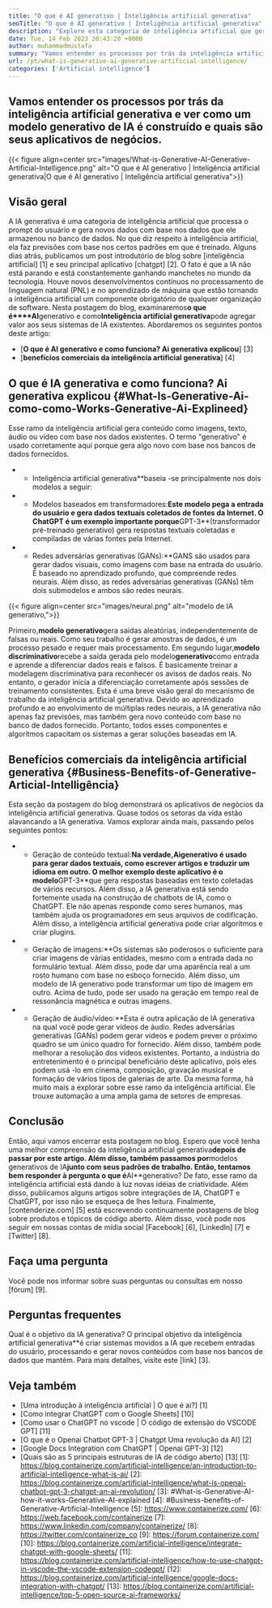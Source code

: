 ```yaml
---
title: "O que é AI generativo | Inteligência artificial generativa" 
seoTitle: "O que é AI generativo | Inteligência artificial generativa" 
description: "Explore esta categoria de inteligência artificial que gera conteúdo exclusivo. Vamos começar o artigo e tentar obter a resposta O que é IA generativa?" 
date: Tue, 14 Feb 2023 20:43:20 +0000
author: muhammadmustafa
summary: "Vamos entender os processos por trás da inteligência artificial generativa e ver como um modelo de IA generativo é construído e quais são seus aplicativos de negócios." 
url: /pt/what-is-generative-ai-generative-artificial-intelligence/
categories: ['Artificial intelligence']
---
```


## Vamos entender os processos por trás da inteligência artificial generativa e ver como um modelo generativo de IA é construído e quais são seus aplicativos de negócios.

{{< figure align=center src="images/What-is-Generative-AI-Generative-Artificial-Intelligence.png" alt="O que é AI generativo | Inteligência artificial generativa|O que é AI generativo | Inteligência artificial generativa">}}


## Visão geral
A IA generativa é uma categoria de inteligência artificial que processa o prompt do usuário e gera novos dados com base nos dados que ele armazenou no banco de dados. No que diz respeito à inteligência artificial, ela faz previsões com base nos certos padrões em que é treinado. Alguns dias atrás, publicamos um post introdutório de blog sobre [inteligência artificial] [1] e seu principal aplicativo [chatgpt] [2]. O fato é que a IA não está parando e está constantemente ganhando manchetes no mundo da tecnologia. Houve novos desenvolvimentos contínuos no processamento de linguagem natural (PNL) e no aprendizado de máquina que estão tornando a inteligência artificial um componente obrigatório de qualquer organização de software. Nesta postagem do blog, examinaremos**o que é****AI**generativo e como**Inteligência artificial generativa**pode agregar valor aos seus sistemas de IA existentes.
Abordaremos os seguintes pontos deste artigo:
* [**O que é AI generativo e como funciona? Ai generativa explicou**] [3]
* [**benefícios comerciais da inteligência artificial generativa**] [4]

## O que é IA generativa e como funciona? Ai generativa explicou {#What-Is-Generative-Ai-como-como-Works-Generative-Ai-Explineed}
Esse ramo da inteligência artificial gera conteúdo como imagens, texto, áudio ou vídeo com base nos dados existentes. O termo "generativo" é usado corretamente aqui porque gera algo novo com base nos bancos de dados fornecidos.
* * Inteligência artificial generativa**baseia -se principalmente nos dois modelos a seguir:
* * Modelos baseados em transformadores:**Este modelo pega a entrada do usuário e gera dados textuais coletados de fontes da Internet. O ChatGPT é um exemplo importante porque**GPT-3**(transformador pré-treinado generativo) gera respostas textuais coletadas e compiladas de várias fontes pela Internet.
* * Redes adversárias generativas (GANs):**GANS são usados ​​para gerar dados visuais, como imagens com base na entrada do usuário. É baseado no aprendizado profundo, que compreende redes neurais. Além disso, as redes adversárias generativas (GANs) têm dois submodelos e ambos são redes neurais.

{{< figure align=center src="images/neural.png" alt="modelo de IA generativo,">}}

Primeiro,**modelo generativo**gera saídas aleatórias, independentemente de falsas ou reais. Como seu trabalho é gerar amostras de dados, é um processo pesado e requer mais processamento. Em segundo lugar,**modelo discriminativo**recebe a saída gerada pelo modelo**generativo**como entrada e aprende a diferenciar dados reais e falsos. É basicamente treinar a modelagem discriminativa para reconhecer os avisos de dados reais. No entanto, o gerador inicia a diferenciação corretamente após sessões de treinamento consistentes.
Esta é uma breve visão geral do mecanismo de trabalho da inteligência artificial generativa. Devido ao aprendizado profundo e ao envolvimento de múltiplas redes neurais, a IA generativa não apenas faz previsões, mas também gera novo conteúdo com base no banco de dados fornecido. Portanto, todos esses componentes e algoritmos capacitam os sistemas a gerar soluções baseadas em IA.

## Benefícios comerciais da inteligência artificial generativa {#Business-Benefits-of-Generative-Articial-Intelligência}
Esta seção da postagem do blog demonstrará os aplicativos de negócios da inteligência artificial generativa. Quase todos os setoras da vida estão alavancando a IA generativa. Vamos explorar ainda mais, passando pelos seguintes pontos:
* * Geração de conteúdo textual:**Na verdade,**Ai**generativo é usado para gerar dados textuais, como escrever artigos e traduzir um idioma em outro. O melhor exemplo deste aplicativo é o modelo**GPT-3**que gera respostas baseadas em texto coletadas de vários recursos. Além disso, a IA generativa está sendo fortemente usada na construção de chatbots de IA, como o ChatGPT. Ele não apenas responde como seres humanos, mas também ajuda os programadores em seus arquivos de codificação. Além disso, a inteligência artificial generativa pode criar algoritmos e criar plugins.
* * Geração de imagens:**Os sistemas são poderosos o suficiente para criar imagens de várias entidades, mesmo com a entrada dada no formulário textual. Além disso, pode dar uma aparência real a um rosto humano com base no esboço fornecido. Além disso, um modelo de IA generativo pode transformar um tipo de imagem em outro. Acima de tudo, pode ser usado na geração em tempo real de ressonância magnética e outras imagens.
* * Geração de áudio/vídeo:**Esta é outra aplicação de IA generativa na qual você pode gerar vídeos de áudio. Redes adversárias generativas (GANs) podem gerar vídeos e podem prever o próximo quadro se um único quadro for fornecido. Além disso, também pode melhorar a resolução dos vídeos existentes. Portanto, a indústria do entretenimento é o principal beneficiário deste aplicativo, pois eles podem usá -lo em cinema, composição, gravação musical e formação de vários tipos de galerias de arte.
Da mesma forma, há muito mais a explorar sobre esse ramo da inteligência artificial. Ele trouxe automação a uma ampla gama de setores de empresas.

## Conclusão
Então, aqui vamos encerrar esta postagem no blog. Espero que você tenha uma melhor compreensão da inteligência artificial generativa**depois de passar por este artigo. Além disso, também passamos por**modelos generativos de IA**junto com seus padrões de trabalho. Então, tentamos bem responder à pergunta o que é**AI**generativo? De fato, esse ramo da inteligência artificial está dando à luz novas idéias de criatividade. Além disso, publicamos alguns artigos sobre integrações de IA, ChatGPT e ChatGPT, por isso não se esqueça de lhes leitura.
Finalmente, [contenderize.com] [5] está escrevendo continuamente postagens de blog sobre produtos e tópicos de código aberto. Além disso, você pode nos seguir em nossas contas de mídia social [Facebook] [6], [LinkedIn] [7] e [Twitter] [8].

## Faça uma pergunta
Você pode nos informar sobre suas perguntas ou consultas em nosso [fórum] [9].

## Perguntas frequentes
Qual é o objetivo da IA ​​generativa?
O principal objetivo da inteligência artificial generativa**é criar sistemas movidos a IA que recebem entradas do usuário, processando e gerar novos conteúdos com base nos bancos de dados que mantém. Para mais detalhes, visite este [link] [3].

## Veja também
  * [Uma introdução à inteligência artificial | O que é ai?] [1]
  * [Como integrar ChatGPT com o Google Sheets] [10]
  * [Como usar o ChatGPT no vscode | O código de extensão do VSCODE GPT] [11]
  * [O que é o Openai Chatbot GPT-3 | Chatgpt Uma revolução da AI] [2]
  * [Google Docs Integration com ChatGPT | Openai GPT-3] [12]
  * [Quais são as 5 principais estruturas de IA de código aberto] [13]
[1]: https://blog.containerize.com/artificial-intelligence/an-introduction-to-artificial-intelligence-what-is-ai/
[2]: https://blog.containerize.com/artificial-intelligence/what-is-openai-chatbot-gpt-3-chatgpt-an-ai-revolution/
[3]: #What-is-Generative-AI-how-it-works-Generative-AI-explained
[4]: #Business-benefits-of-Generative-Artificial-Intelligence
[5]: https://www.containerize.com/
[6]: https://web.facebook.com/containerize
[7]: https://www.linkedin.com/company/containerize/
[8]: https://twitter.com/containerize_co
[9]: https://forum.containerize.com/
[10]: https://blog.containerize.com/artificial-intelligence/integrate-chatgpt-with-google-sheets/
[11]: https://blog.containerize.com/artificial-intelligence/how-to-use-chatgpt-in-vscode-the-vscode-extension-codegpt/
[12]: https://blog.containerize.com/artificial-intelligence/google-docs-integration-with-chatgpt/
[13]: https://blog.containerize.com/artificial-intelligence/top-5-open-source-ai-frameworks/
